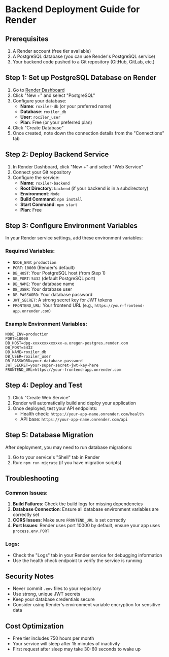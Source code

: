 # Backend Deployment Guide for Render

## Prerequisites

1. A Render account (free tier available)
2. A PostgreSQL database (you can use Render's PostgreSQL service)
3. Your backend code pushed to a Git repository (GitHub, GitLab, etc.)

## Step 1: Set up PostgreSQL Database on Render

1. Go to [Render Dashboard](https://dashboard.render.com/)
2. Click "New +" and select "PostgreSQL"
3. Configure your database:
   - **Name**: `roxiler-db` (or your preferred name)
   - **Database**: `roxiler_db`
   - **User**: `roxiler_user`
   - **Plan**: Free (or your preferred plan)
4. Click "Create Database"
5. Once created, note down the connection details from the "Connections" tab

## Step 2: Deploy Backend Service

1. In Render Dashboard, click "New +" and select "Web Service"
2. Connect your Git repository
3. Configure the service:
   - **Name**: `roxiler-backend`
   - **Root Directory**: `backend` (if your backend is in a subdirectory)
   - **Environment**: `Node`
   - **Build Command**: `npm install`
   - **Start Command**: `npm start`
   - **Plan**: Free

## Step 3: Configure Environment Variables

In your Render service settings, add these environment variables:

### Required Variables:
- `NODE_ENV`: `production`
- `PORT`: `10000` (Render's default)
- `DB_HOST`: Your PostgreSQL host (from Step 1)
- `DB_PORT`: `5432` (default PostgreSQL port)
- `DB_NAME`: Your database name
- `DB_USER`: Your database user
- `DB_PASSWORD`: Your database password
- `JWT_SECRET`: A strong secret key for JWT tokens
- `FRONTEND_URL`: Your frontend URL (e.g., `https://your-frontend-app.onrender.com`)

### Example Environment Variables:
```
NODE_ENV=production
PORT=10000
DB_HOST=dpg-xxxxxxxxxxxxx-a.oregon-postgres.render.com
DB_PORT=5432
DB_NAME=roxiler_db
DB_USER=roxiler_user
DB_PASSWORD=your-database-password
JWT_SECRET=your-super-secret-jwt-key-here
FRONTEND_URL=https://your-frontend-app.onrender.com
```

## Step 4: Deploy and Test

1. Click "Create Web Service"
2. Render will automatically build and deploy your application
3. Once deployed, test your API endpoints:
   - Health check: `https://your-app-name.onrender.com/health`
   - API base: `https://your-app-name.onrender.com/api`

## Step 5: Database Migration

After deployment, you may need to run database migrations:

1. Go to your service's "Shell" tab in Render
2. Run: `npm run migrate` (if you have migration scripts)

## Troubleshooting

### Common Issues:

1. **Build Failures**: Check the build logs for missing dependencies
2. **Database Connection**: Ensure all database environment variables are correctly set
3. **CORS Issues**: Make sure `FRONTEND_URL` is set correctly
4. **Port Issues**: Render uses port 10000 by default, ensure your app uses `process.env.PORT`

### Logs:
- Check the "Logs" tab in your Render service for debugging information
- Use the health check endpoint to verify the service is running

## Security Notes

- Never commit `.env` files to your repository
- Use strong, unique JWT secrets
- Keep your database credentials secure
- Consider using Render's environment variable encryption for sensitive data

## Cost Optimization

- Free tier includes 750 hours per month
- Your service will sleep after 15 minutes of inactivity
- First request after sleep may take 30-60 seconds to wake up
